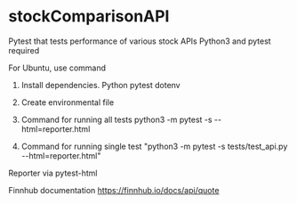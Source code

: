 # stockComparisonAPI
Pytest that tests performance of various stock APIs
Python3 and pytest required

For Ubuntu, use command
1) Install dependencies.
Python
pytest
dotenv
2) Create environmental file

3) Command for running all tests
python3 -m pytest -s --html=reporter.html
4) Command for running single test
"python3 -m pytest -s tests/test_api.py --html=reporter.html"


Reporter via pytest-html

Finnhub documentation
https://finnhub.io/docs/api/quote